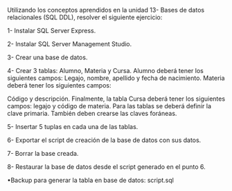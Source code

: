 Utilizando los conceptos aprendidos en la unidad 13- Bases de datos
relacionales (SQL DDL), resolver el siguiente ejercicio:

1- Instalar SQL Server Express.

2- Instalar SQL Server Management Studio.

3- Crear una base de datos.

4- Crear 3 tablas: Alumno, Materia y Cursa. Alumno deberá tener
los siguientes campos: Legajo, nombre, apellido y fecha de
nacimiento. Materia deberá tener los siguientes campos:

Código y descripción. Finalmente, la tabla Cursa deberá tener
los siguientes campos: legajo y código de materia. Para las
tablas se deberá definir la clave primaria. También deben
crearse las claves foráneas.

5- Insertar 5 tuplas en cada una de las tablas.

6- Exportar el script de creación de la base de datos con sus
datos.

7- Borrar la base creada.

8- Restaurar la base de datos desde el script generado en el
punto 6.

•Backup para generar la tabla en base de datos: script.sql
